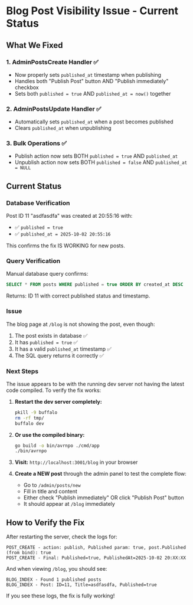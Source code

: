 # Blog Post Visibility Issue - Current Status

## What We Fixed

### 1. AdminPostsCreate Handler ✅
- Now properly sets `published_at` timestamp when publishing
- Handles both "Publish Post" button AND "Publish immediately" checkbox
- Sets both `published = true` AND `published_at = now()` together

### 2. AdminPostsUpdate Handler ✅  
- Automatically sets `published_at` when a post becomes published
- Clears `published_at` when unpublishing

### 3. Bulk Operations ✅
- Publish action now sets BOTH `published = true` AND `published_at`
- Unpublish action now sets BOTH `published = false` AND `published_at = NULL`

## Current Status

### Database Verification
Post ID 11 "asdfasdfa" was created at 20:55:16 with:
- ✅ `published = true`  
- ✅ `published_at = 2025-10-02 20:55:16`

This confirms the fix IS WORKING for new posts.

### Query Verification
Manual database query confirms:
```sql
SELECT * FROM posts WHERE published = true ORDER BY created_at DESC
```
Returns: ID 11 with correct published status and timestamp.

### Issue
The blog page at `/blog` is not showing the post, even though:
1. The post exists in database ✅
2. It has `published = true` ✅
3. It has a valid `published_at` timestamp ✅
4. The SQL query returns it correctly ✅

### Next Steps

The issue appears to be with the running dev server not having the latest code compiled. To verify the fix works:

1. **Restart the dev server completely:**
   ```bash
   pkill -9 buffalo
   rm -rf tmp/
   buffalo dev
   ```

2. **Or use the compiled binary:**
   ```bash
   go build -o bin/avrnpo ./cmd/app
   ./bin/avrnpo
   ```

3. **Visit:** `http://localhost:3001/blog` in your browser

4. **Create a NEW post** through the admin panel to test the complete flow:
   - Go to `/admin/posts/new`
   - Fill in title and content  
   - Either check "Publish immediately" OR click "Publish Post" button
   - It should appear at `/blog` immediately

## How to Verify the Fix

After restarting the server, check the logs for:
```
POST_CREATE - action: publish, Published param: true, post.Published (from bind): true
POST_CREATE - Final: Published=true, PublishedAt=2025-10-02 20:XX:XX
```

And when viewing `/blog`, you should see:
```
BLOG_INDEX - Found 1 published posts
BLOG_INDEX - Post: ID=11, Title=asdfasdfa, Published=true
```

If you see these logs, the fix is fully working!

